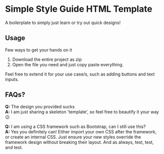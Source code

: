 # Simple Style Guide HTML Template
A boilerplate to simply just learn or try out quick designs!

## Usage
Few ways to get your hands on it
1. Download the entire project as zip
2. Open the file you need and just copy paste everything.

Feel free to extend it for your use case/s, such as adding buttons and text inputs. 

## FAQs?
<b>Q:</b> The design you provided sucks <br>
<b>A:</b> I am just sharing a skeleton 'template', so feel free to beautify it your way 😉

<b>Q:</b> I am using a CSS framework such as Bootstrap, can I still use this?<br>
<b>A:</b> Yes you definitely can! Either import your own CSS after the framework, or create an internal CSS. Just ensure your new styles override the framework design without breaking their layout. And as always, test, test, and test.

